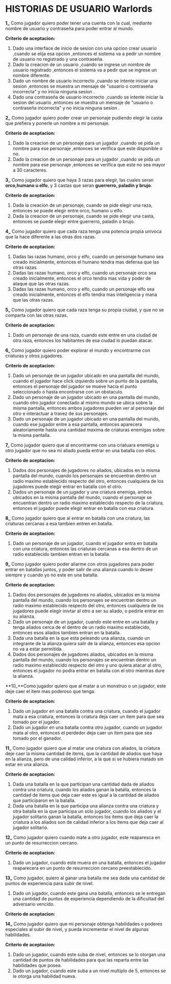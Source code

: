 # HISTORIAS DE USUARIO Warlords

**1_**  Como jugador quiero poder tener una cuenta con la cual, mediante nombre de usuario y contraseña para poder entrar al mundo.

**Criterio de aceptacion:**

1. Dado una interface de inicio de sesion con una opcion crear usuario ,cuando se elija esa opcion ,entonces el sistema va a pedir un nombre de usuario no registrado y una contraseña.
2. Dado la creacion de un usuario ,cuando se ingrese un nombre de usuario registrado ,entonces el sistema va a pedir que se ingrese un nombre diferente.
3. Dado un nombre de usuario incorrecto ,cuando se intente iniciar una sesion ,entonces se muestra un mensaje de "usuario o contraseña incorrecta" y no inicia ninguna sesion .
4. Dado una contraseña de usuario incorrecto ,cuando se intente iniciar la sesion del usuario ,entonces se muestra un mensaje de "usuario o contraseña incorrecta" y no inicia ninguna sesion .

**2_** Como jugador quiero poder crear un personaje pudiendo elegir la casta que prefiera y ponerle un nombre a mi personaje.

**Criterio de aceptacion:** 

1. Dado la creacion de un personaje para un jugador ,cuando se pida un nombre para ese personaje ,entonces se verifica que este disponible o no.
2. Dado la creacion de un personaje para un jugador ,cuando se pida un nombre para ese personaje ,entonces se verifica que este no sea mayor a 30 caracteres.

**3_** Como jugador quiero que haya 3 razas para elegir, las cuales seran **orco,humano u elfo**, y 3 castas que seran **guerrerro, paladin y brujo**.

**Criterio de aceptacion:** 

1. Dada la creacion de un personaje, cuando se pide elegir una raza, entonces se puede elegir entre orco, humano u elfo.
2. Dada la creacion de un personaje, cuando se pide elegir una casta, entonces se puede elegir entre guerrerro, paladin o brujo.

**4_** Como jugador quiero que cada raza tenga una potencia propia univoca que la hace diferente a las otras dos razas.

**Criterio de aceptacion:**

1. Dadas las razas humano, orco y elfo, cuando un personaje humano sea creado inicialmente, entonces el humano tendra mas defensa que las otras razas.
2. Dadas las razas humano, orco y elfo, cuando un personaje orco sea creado inicialmente, entonces el orco tendra mas vida y poder de ataque que las otras razas. 
3. Dadas las razas humano, orco y elfo, cuando un personaje elfo sea creado inicialmente, entonces el elfo tendra mas inteligencia y mana que las otras razas. 

**5_** Como jugador quiero que cada raza tenga su propia ciudad, y que no se comparta con las otras razas.

**Criterio de aceptacion:**

1. Dado un personaje de una raza, cuando este entre en una ciudad de otra raza, entonces los habitantes de esa ciudad lo puedan atacar.

**6_** Como jugador quiero poder explorar el mundo y encontrarme con criaturas y otros jugadores.

**Criterio de aceptacion:**

1. Dado un personaje de un jugador ubicado en una pantalla del mundo, cuando el jugador hace click izquierdo sobre un punto de la pantalla, entonces el personaje del jugador se mueve hacia el punto seleccionado o hasta encontrarse con un obstaculo.
2. Dado un personaje de un jugador ubicado en una pantalla del mundo, cuando otro jugador conectado al mismo mundo se ubica sobre la misma pantalla, entonces ambos jugadores pueden ver al personaje del otro e interactuar a travez de sus personajes.
3. Dado un personaje de un jugador ubicado en una pantalla del mundo, cuando ese jugador entre a esa pantalla, entonces aparecera aleatoriamente hasta una cantidad maxima de criaturas enemigas sobre la misma pantalla.

**7_** Como jugador quiero que al encontrarme con una criatuara enemiga u otro jugador que no sea mi aliado pueda entrar en una batalla con ellos.

**Criterio de aceptacion:** 

1. Dados dos personajes de jugadores no aliados, ubicados en la misma pantalla del mundo, cuando los personajes se encuentran dentro un radio maximo establecido respecto del otro, entonces cualquiera de los jugadores puede elegir entrar en batalla con el otro.
2. Dados un personaje de un jugador y una criatura enemiga, ambos ubicados en la misma pantalla del mundo, cuando el personaje se encuentran dentro un radio maximo establecido respecto de la criatura, entonces el jugador puede elegir entrar en batalla con esa criatura.

**8_** Como jugador quiero que al entrar en batalla con una criatura, las criaturas cercanas a esa tambien entren en batalla.

**Criterio de aceptacion:**

1. Dado un personaje de un jugador, cuando el jugador entra en batalla con una criatura, entonces las criaturas cercanas a esa dentro de un radio establecido tambien entran en la batalla.

**9_** Como jugador quiero poder aliarme con otros jugadores para poder entrar en batallas juntos, y poder salir de una alianza cuando lo desee siempre y cuando yo no este en una
batalla.

**Criterio de aceptacion:**

1. Dados dos personajes de jugadores no aliados, ubicados en la misma pantalla del mundo, cuando los personajes se encuentran dentro un radio maximo establecido respecto del otro, entonces cualquiera de los jugadores puede elegir inivtar al otro a ser su aliado, o pedirle entrar en su alianza.
2. Dado un personaje de un jugador, cuando este entre en una batalla y tenga aliados cerca de el dentro de un radio maximo establecido, entonces esos aliados tambien entran en la batalla.
3. Dada una batalla en la que esta peleando una alianza, cuando un integrante de la alianza quiera salir de la alianza, entonces esa opcion no va a estar permitida.
4. Dados dos personajes de jugadores aliados, ubicados en la misma pantalla del mundo, cuando los personajes se encuentran dentro un radio maximo establecido respecto del otro y uno quiera atacar al otro, entonces el jugador no podra entrar en batalla con el otro mientras dure la alianza.

**10_**Como jugador quiero que al matar a un monstruo o un jugador, este deje caer el item mas poderoso que tenga.

**Criterio de aceptacion:**

1. Dado un jugador en una batalla contra una criatura, cuando el jugador mata a esa criatura, entonces la criatura deja caer un item para que sea tomado por el jugador.
2. Dado un jugador en una batalla contra otro jugador, cuando un jugador mata al otro, entonces el perdedor deja caer un item para que sea tomado por el ganador.

**11_** Como jugador quiero que al matar una criatura con aliados, la criatura deje caer la misma cantidad de items, que la cantidad de aliados que haya en la alianza, pero de una calidad inferior, a la que si se hubiera matado sin estar en una alianza.

**Criterio de aceptacion:**

1. Dada una batalla en la que participan una cantidad dada de aliados contra una criatura, cuando los aliados ganan la batalla, entonces la cantidad de items que deja caer este es igual a la cantidad de aliados que participaron en la batalla.
2. Dada una batalla en la que participa una alianza contra una criatura y otra batalla en la que participa un solo jugador, cuando los aliados y el jugador solitario ganan la batalla, entonces los items que deja caer la criatura a los aliados son de calidad inferior a los items que deja caer al jugador solitario.


**12_** Como jugador quiero cuando mate a otro jugador, este reaparesca en un punto de resurreccion cercano.

**Criterio de aceptacion:**

1. Dado un jugador, cuando este muera en una batalla, entonces el jugador reaparecera en un punto de resurreccion cercano preestablecido. 

**13_** Como jugador, quiero al ganar una batalla me sea dada una cantidad de puntos de experiencia para subir de nivel.

1. Dado un jugador, cuando este gana una batalla, entonces se le entregan una cantidad de puntos de experiencia dependiendo de la dificultad del adversario vencido.

**Criterio de aceptacion:**

**14_** Como jugador quiero que mi personaje obtenga habilidades o poderes especiales al subir de nivel, y pueda incrementar el nivel de algunas habilidades.

**Criterio de aceptacion:** 

1. Dado un jugador, cuando este suba de nivel, entonces se lo otorgan una cantidad de puntos de habilidades para que las reparta entre las habilidades que posea.
2. Dado un jugador, cuando este suba a un nivel multiplo de 5, entonces se le otorga una habilidad nueva.
